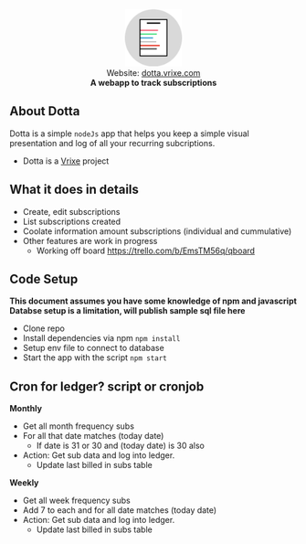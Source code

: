 <p style="text-align:center;">
<img  width="100" height="100" src="/public/images/logo_b.png">
<br>
Website:
<a href="https://subs.vrixe.com">dotta.vrixe.com</a>
<br>
<b>A webapp to track subscriptions</b>
</p>

## About Dotta

Dotta is a simple `nodeJs` app that helps you keep a simple visual presentation and log of all your recurring subcriptions.

- Dotta is a [Vrixe](https://github.com/chrisenitan/vrixe) project

## What it does in details

- Create, edit subscriptions
- List subscriptions created
- Coolate information amount subscriptions (individual and cummulative)
- Other features are work in progress
  - Working off board https://trello.com/b/EmsTM56q/qboard

## Code Setup

**This document assumes you have some knowledge of npm and javascript**
**Databse setup is a limitation, will publish sample sql file here**

- Clone repo
- Install dependencies via npm `npm install`
- Setup env file to connect to database
- Start the app with the script `npm start`

## Cron for ledger? script or cronjob

**Monthly**
- Get all month frequency subs
- For all that date matches (today date)
  - If date is 31 or 30 and (today date) is 30 also
- Action: Get sub data and log into ledger.
  - Update last billed in subs table

**Weekly**

- Get all week frequency subs
- Add 7 to each and for all date matches (today date)
- Action: Get sub data and log into ledger.
  - Update last billed in subs table
